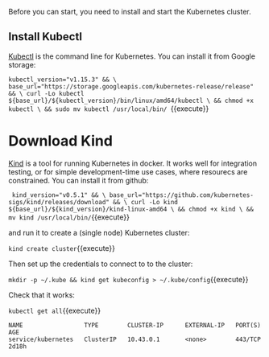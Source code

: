 Before you can start, you need to install and start the Kubernetes cluster.

## Install Kubectl

[Kubectl](https://github.com/kubernetes/kubectl) is the command line for Kubernetes. You can install it from Google storage:

`kubectl_version="v1.15.3" && \
base_url="https://storage.googleapis.com/kubernetes-release/release" && \
curl -Lo kubectl ${base_url}/${kubectl_version}/bin/linux/amd64/kubectl \
&& chmod +x kubectl \
&& sudo mv kubectl /usr/local/bin/
`{{execute}}

# Download Kind

[Kind](https://github.com/kubernetes-sigs/kind) is a tool for running Kubernetes in docker. It works well for integration testing, or for simple development-time use cases, where resourecs are constrained. You can install it from github:

`
kind_version="v0.5.1" && \
base_url="https://github.com/kubernetes-sigs/kind/releases/download" && \
curl -Lo kind ${base_url}/${kind_version}/kind-linux-amd64 \
&& chmod +x kind \
&& mv kind /usr/local/bin/`{{execute}}

and run it to create a (single node) Kubernetes cluster:

`kind create cluster`{{execute}}

Then set up the credentials to connect to to the cluster:

`mkdir -p ~/.kube && kind get kubeconfig > ~/.kube/config`{{execute}}

Check that it works:

`kubectl get all`{{execute}}

```
NAME                 TYPE        CLUSTER-IP      EXTERNAL-IP   PORT(S)    AGE
service/kubernetes   ClusterIP   10.43.0.1       <none>        443/TCP    2d18h
```
